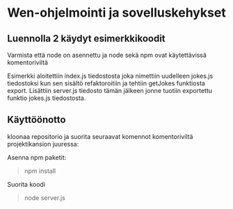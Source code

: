 # Wen-ohjelmointi ja sovelluskehykset 
## Luennolla 2 käydyt esimerkkikoodit

Varmista että node on asennettu ja node sekä npm ovat käytettävissä komentoriviltä

Esimerkki aloitettiin index.js tiedostosta joka nimettiin uudelleen jokes.js tiedostoksi kun sen sisältö refaktoroitiin ja tehtiin getJokes funktiosta export. Lisättiin server.js tiedosto tämän jälkeen jonne tuotiin exportettu funktio jokes.js tiedostosta.

## Käyttöönotto

kloonaa repositorio ja suorita seuraavat komennot komentoriviltä projektikansion juuressa:

Asenna npm paketit:

>npm install

Suorita koodi

>node server.js



